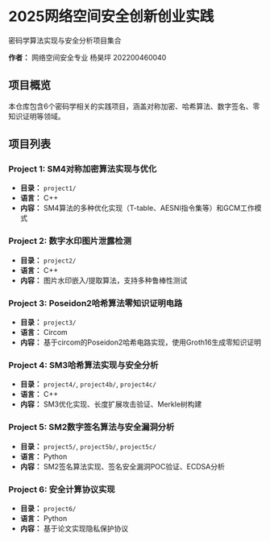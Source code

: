 # 2025网络空间安全创新创业实践

密码学算法实现与安全分析项目集合

**作者：** 网络空间安全专业 杨昊坪 202200460040

## 项目概览

本仓库包含6个密码学相关的实践项目，涵盖对称加密、哈希算法、数字签名、零知识证明等领域。

## 项目列表

### Project 1: SM4对称加密算法实现与优化
- **目录：** `project1/`
- **语言：** C++
- **内容：** SM4算法的多种优化实现（T-table、AESNI指令集等）和GCM工作模式

### Project 2: 数字水印图片泄露检测
- **目录：** `project2/`
- **语言：** C++
- **内容：** 图片水印嵌入/提取算法，支持多种鲁棒性测试

### Project 3: Poseidon2哈希算法零知识证明电路
- **目录：** `project3/`
- **语言：** Circom
- **内容：** 基于circom的Poseidon2哈希电路实现，使用Groth16生成零知识证明

### Project 4: SM3哈希算法实现与安全分析
- **目录：** `project4/`, `project4b/`, `project4c/`
- **语言：** C++
- **内容：** SM3优化实现、长度扩展攻击验证、Merkle树构建

### Project 5: SM2数字签名算法与安全漏洞分析
- **目录：** `project5/`, `project5b/`, `project5c/`
- **语言：** Python
- **内容：** SM2签名算法实现、签名安全漏洞POC验证、ECDSA分析

### Project 6: 安全计算协议实现
- **目录：** `project6/`
- **语言：** Python
- **内容：** 基于论文实现隐私保护协议